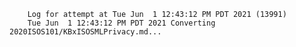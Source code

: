         Log for attempt at Tue Jun  1 12:43:12 PM PDT 2021 (13991)
        Tue Jun  1 12:43:12 PM PDT 2021 Converting 2020ISOS101/KBxISOSMLPrivacy.md...
